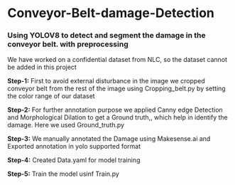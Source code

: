 # Conveyor-Belt-damage-Detection
<h3>Using YOLOV8 to detect and segment the damage in the conveyor belt. with preprocessing</h3>

We have worked on a confidential dataset from NLC, so the dataset cannot be added in this project

<b>Step-1:</b>
First to avoid external disturbance in the image we cropped conveyor belt from the rest of the image using Cropping_belt.py
by setting the color range of our dataset

<b>Step-2:</b>
For further annotation purpose we applied Canny edge Detection and Morphological Dilation to get a Ground truth,, which help in identify the damage. Here we used Ground_truth.py

<b>Step-3:</b>
We manually annotated the Damage using Makesense.ai and Exported annotation in yolo supported format

<b>Step-4:</b> 
Created Data.yaml for model training

<b>Step-5:</b>
Train the model usinf Train.py
